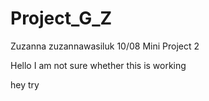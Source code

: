 # Project_G_Z
Zuzanna zuzannawasiluk 10/08 Mini Project 2 

Hello
I am not sure whether this is working

hey try
